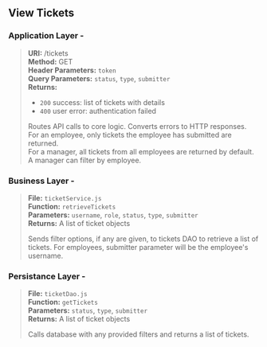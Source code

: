 ## View Tickets

### Application Layer -

> **URI:** /tickets  
> **Method:** GET  
> **Header Parameters:** `token`  
> **Query Parameters:** `status`, `type`, `submitter`  
> **Returns:**
>
> - `200` success: list of tickets with details
> - `400` user error: authentication failed
>
> Routes API calls to core logic. Converts errors to HTTP responses.  
> For an employee, only tickets the employee has submitted are returned.  
> For a manager, all tickets from all employees are returned by default. A manager can filter by employee.

### Business Layer -

> **File:** `ticketService.js`  
> **Function:** `retrieveTickets`  
> **Parameters:** `username`, `role`, `status`, `type`, `submitter`  
> **Returns:** A list of ticket objects
>
> Sends filter options, if any are given, to tickets DAO to retrieve a list of tickets.
> For employees, submitter parameter will be the employee's username.

### Persistance Layer -

> **File:** `ticketDao.js`  
> **Function:** `getTickets`  
> **Parameters:** `status`, `type`, `submitter`  
> **Returns:** A list of ticket objects
>
> Calls database with any provided filters and returns a list of tickets.
